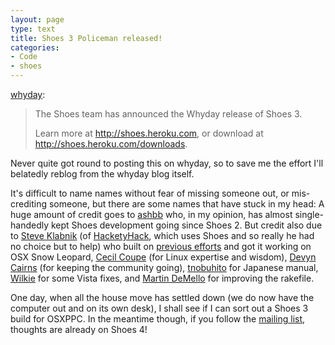 ```yaml
---
layout: page
type: text
title: Shoes 3 Policeman released!
categories: 
- Code
- shoes
---
```

<p><a href="http://whyday.tumblr.com/post/979051903/shoes-3-policeman-0-r1514-released" class="tumblr_blog">whyday</a>:</p>

<blockquote><p>The Shoes team has announced the Whyday release of Shoes 3.</p>

<p>Learn more at <a href="http://shoes.heroku.com">http://shoes.heroku.com</a>, or download at <a href="http://shoes.heroku.com/downloads"><a href="http://shoes.heroku.com/downloads">http://shoes.heroku.com/downloads</a></a>.</p></blockquote>

Never quite got round to posting this on whyday, so to save me the effort I'll belatedly reblog from the whyday blog itself.

It's difficult to name names without fear of missing someone out, or mis-crediting someone, but there are some names that have stuck in my head: A huge amount of credit goes to [ashbb](http://ashbb.github.com/) who, in my opinion, has almost single-handedly kept Shoes development going since Shoes 2. But credit also due to [Steve Klabnik](http://www.steveklabnik.com/) (of [HacketyHack](http://hacketyhack.heroku.com/), which uses Shoes and so really he had no choice but to help) who built on [previous efforts](http://i5m.co.uk/post/576046446/tying-our-shoelaces) and got it working on OSX Snow Leopard, [Cecil Coupe](http://werehosed.mvmanila.com/) (for Linux expertise and wisdom), [Devyn Cairns](http://devyn.heroku.com/) (for keeping the community going), [tnobuhito](http://d.hatena.ne.jp/tnobuhito) for Japanese manual, [Wilkie](http://github.com/wilkie) for some Vista fixes, and [Martin DeMello](http://zem.novylen.net/) for improving the rakefile.

One day, when all the house move has settled down (we do now have the computer out and on its own desk), I shall see if I can sort out a Shoes 3 build for OSXPPC. In the meantime though, if you follow the [mailing list](http://librelist.com/browser/shoes/), thoughts are already on Shoes 4!
